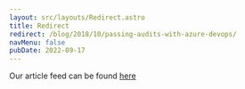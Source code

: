 ```yaml
---
layout: src/layouts/Redirect.astro
title: Redirect
redirect: /blog/2018/10/passing-audits-with-azure-devops/
navMenu: false
pubDate: 2022-09-17
---
```

<div>
Our article feed can be found <a href="/blog/2018/10/passing-audits-with-azure-devops/">here</a>
</div>
